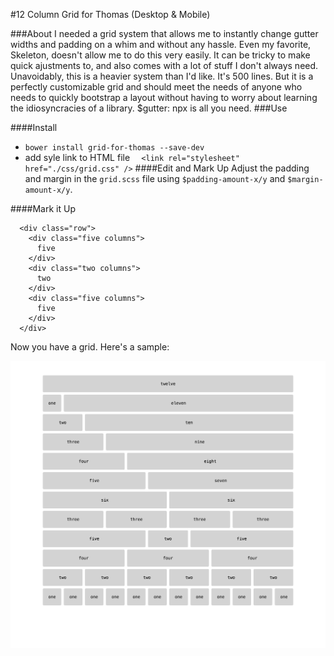 #12 Column Grid for Thomas (Desktop & Mobile)

###About
I needed a grid system that allows me to instantly change gutter widths and padding on a whim and without any hassle. Even my favorite, Skeleton, doesn't allow me to do this very easily. It can be tricky to make quick ajustments to, and also comes with a lot of stuff I don't always need. Unavoidably, this is a heavier system than I'd like. It's 500 lines. But it is a perfectly customizable grid and should meet the needs of anyone who needs to quickly bootstrap a layout without having to worry about learning the idiosyncracies of a library. $gutter: npx is all you need.
###Use

####Install
 - `bower install grid-for-thomas --save-dev`
 - add syle link to HTML file `  <link rel="stylesheet" href="./css/grid.css" />`
####Edit and Mark Up
Adjust the padding and margin in the `grid.scss` file using `$padding-amount-x/y` and `$margin-amount-x/y`. 

####Mark it Up

```
  <div class="row">
    <div class="five columns">
      five
    </div>
    <div class="two columns">
      two
    </div>     
    <div class="five columns">
      five
    </div>
  </div>
```

Now you have a grid. Here's a sample:

![Sample grid image](./sample.png)